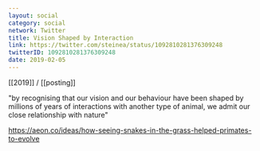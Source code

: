```yaml
---
layout: social
category: social
network: Twitter
title: Vision Shaped by Interaction
link: https://twitter.com/steinea/status/1092810281376309248
twitterID: 1092810281376309248
date: 2019-02-05
---
```


[[2019]] / [[posting]]

"by recognising that our vision and our behaviour have been shaped by millions of years of interactions with another type of animal, we admit our close relationship with nature"

<https://aeon.co/ideas/how-seeing-snakes-in-the-grass-helped-primates-to-evolve>
